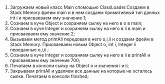 1) Загружаем новый класс Main спомощью ClassLoader.Создаем в Stack Memory фреим main и в нем создаем примитивный тип данных int i и присваеваем ему значение 1;
2) Сознаем в куче  Object и сохраняем сылку на него в o  в main;
3) Сознаем в куче Integer и сохраняем сылку на него в ii  в main  и присваеваем ему значение 2;
4) Вызываем метод printAll передовая в него o,i,ii и создаем фрейм в Stack Memory. Присваеваем новым Object o, int i, Integer ii переданные o,i,ii ;
5) Сознаем в куче Integer и сохраняем сылку на него в ii  в printAll  и присваеваем ему значение 700;
6) Печатаем в консоли  сылку на Object o и значения i и ii;
7) Закрываем printAll и удаляем все данные на которые не осталось сылки. Печатаем в консоли finished;